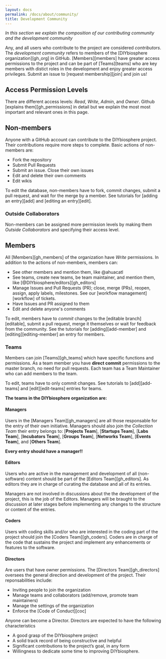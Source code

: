 ```yaml
---
layout: docs
permalink: /docs/about/community/
title: Development Community
---
```


_In this section we explain the composition of our contributing community and the development community_

Any, and all users who contribute to the project are considered _contributors_. The _development community_ refers to members of the [DIYbiosphere organization][gh_org] in GitHub. [Members][members] have greater access permissions to the project and can be part of [Teams][teams] who are key members with distict roles in the development and enjoy greater access privileges. Submit an issue to [request membership][join] and join us!

## Access Permission Levels
There are different access levels: _Read_, _Write_, _Admin_, and _Owner_. Github [explains them][gh_permissions] in detail but we explain the most most important and relevant ones in this page.

## Non-members
Anyone with a GitHub account can contribute to the DIYbiosphere project. Their contributions require more steps to complete. Basic actions of non-members are:

- Fork the repository
- Submit Pull Requests
- Submit an issue. Close their own issues
- Edit and delete their own comments
- Edit wikis

To edit the database, non-members have to fork, commit changes, submit a pull request, and wait for the merge by a member. See tutorials for [adding an entry][add] and [editing an entry][edit].

### Outside Collaborators
Non-members can be assigned more permission levels by making them _Outside Collaborators_ and specifying their access level.

## Members
All [Members][gh_members] of the organization have _Write_ permissions. In addition to the actions of non-members, members can:

- See other members and mention them, like @ahuacatl
- See teams, create new teams, be team maintainer, and mention them, like [@DIYbiosphere/editors][gh_editors]
- Manage Issues and Pull Requests (PR); close, merge (PRs), reopen, assign, apply labels, milestones. See our [workflow management][workflow] of tickets.
- Have Issues and PR assigned to them
- Edit and delete anyone's comments

To edit, members have to _commit_ changes to the [editable branch][editable], submit a pull request, merge it themselves or wait for feedback from the community. See the tutorials for [adding][add-member] and [editing][editing-member] an entry for members.

### Teams
Members can join [Teams][gh_teams] which have specific functions and permissions. As a team member you have **direct commit** permissions to the master branch, no need for pull requests. Each team has a Team Maintainer who can add members to the team.

To edit, teams have to only commit changes. See tutorials to [add][add-teams] and [edit][edit-teams] entries for teams.

**The teams in the DIYbiosphere organization are:**

#### Managers
Users in the [Managers Team][gh_managers] are all those responsable for the entry of their own initiative.  Managers should also join the _Collection Team_ their entry belongs to: [**Projects Team**], [**Startups Team**], [**Labs Team**], [**Incubators Team**], [**Groups Team**], [**Networks Team**], [**Events Team**], and [**Others Team**].

**Every entry should have a manager!!**

#### Editors
Users who are active in the management and development of all (non-software) content should be part of the [Editors Team][gh_editors]. As editors they are in charge of curating the database and all of its entries.

Managers are not involved in discussions about the the development of the project, this is the job of the Editors. Managers will be braught to the discussion at later stages before implementing any changes to the structure or content of the entries.

#### Coders
Users with coding skills and/or who are interested in the coding part of the project should join the [Coders Team][gh_coders]. Coders are in charge of the code that sustains the project and implement any enhancements or features to the software.

#### Directors
Are users that have owner permissions. The [Directors Team][gh_directors] oversees the general direction and development of the project. Their reponsabilities include:

- Inviting people to join the organization
- Manage teams and collaborators (add/remove, promote team maintainers)
- Manage the settings of the organization
- Enforce the [Code of Conduct][coc]

Anyone can become a Director. Directors are expected to have the following characteristics

- A good grasp of the DIYbiosphere project
- A solid track record of being constructive and helpful
- Significant contributions to the project’s goal, in any form
- Willingness to dedicate some time to improving DIYbiosphere.
